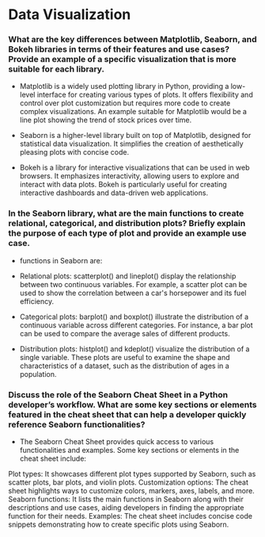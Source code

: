 # Data Visualization

### What are the key differences between Matplotlib, Seaborn, and Bokeh libraries in terms of their features and use cases? Provide an example of a specific visualization that is more suitable for each library.
- Matplotlib is a widely used plotting library in Python, providing a low-level interface for creating various types of plots. It offers flexibility and control over plot customization but requires more code to create complex visualizations. An example suitable for Matplotlib would be a line plot showing the trend of stock prices over time.

- Seaborn is a higher-level library built on top of Matplotlib, designed for statistical data visualization. It simplifies the creation of aesthetically pleasing plots with concise code.

- Bokeh is a library for interactive visualizations that can be used in web browsers. It emphasizes interactivity, allowing users to explore and interact with data plots. Bokeh is particularly useful for creating interactive dashboards and data-driven web applications.

### In the Seaborn library, what are the main functions to create relational, categorical, and distribution plots? Briefly explain the purpose of each type of plot and provide an example use case.
- functions in Seaborn are:

- Relational plots: scatterplot() and lineplot() display the relationship between two continuous variables. For example, a scatter plot can be used to show the correlation between a car's horsepower and its fuel efficiency.
- Categorical plots: barplot() and boxplot() illustrate the distribution of a continuous variable across different categories. For instance, a bar plot can be used to compare the average sales of different products.
- Distribution plots: histplot() and kdeplot() visualize the distribution of a single variable. These plots are useful to examine the shape and characteristics of a dataset, such as the distribution of ages in a population.

### Discuss the role of the Seaborn Cheat Sheet in a Python developer’s workflow. What are some key sections or elements featured in the cheat sheet that can help a developer quickly reference Seaborn functionalities?

- The Seaborn Cheat Sheet provides quick access to various functionalities and examples. Some key sections or elements in the cheat sheet include:

Plot types: It showcases different plot types supported by Seaborn, such as scatter plots, bar plots, and violin plots.
Customization options: The cheat sheet highlights ways to customize colors, markers, axes, labels, and more.
Seaborn functions: It lists the main functions in Seaborn along with their descriptions and use cases, aiding developers in finding the appropriate function for their needs.
Examples: The cheat sheet includes concise code snippets demonstrating how to create specific plots using Seaborn.